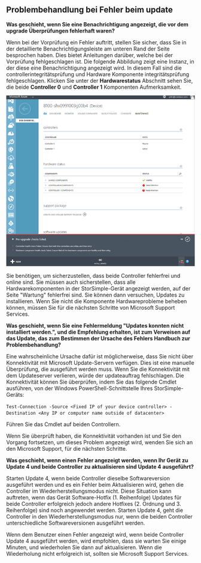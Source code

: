 <!--author=alkohli last changed: 03/17/16-->

## <a name="troubleshooting-update-failures"></a>Problembehandlung bei Fehler beim update
**Was geschieht, wenn Sie eine Benachrichtigung angezeigt, die vor dem upgrade Überprüfungen fehlerhaft waren?**

Wenn bei der Vorprüfung ein Fehler auftritt, stellen Sie sicher, dass Sie in der detaillierte Benachrichtigungsleiste am unteren Rand der Seite besprochen haben. Dies bietet Anleitungen darüber, welche bei der Vorprüfung fehlgeschlagen ist. Die folgende Abbildung zeigt eine Instanz, in der diese eine Benachrichtigung angezeigt wird. In diesem Fall sind die controllerintegritätsprüfung und Hardware Komponente integritätsprüfung fehlgeschlagen. Klicken Sie unter der **Hardwarestatus** Abschnitt sehen Sie, die beide **Controller 0** und **Controller 1** Komponenten Aufmerksamkeit.

  ![Fehler bei der Vorprüfung](./media/storsimple-install-troubleshooting/HCS_PreUpdateCheckFailed-include.png)

Sie benötigen, um sicherzustellen, dass beide Controller fehlerfrei und online sind. Sie müssen auch sicherstellen, dass alle Hardwarekomponenten in der StorSimple-Gerät angezeigt werden, auf der Seite "Wartung" fehlerfrei sind. Sie können dann versuchen, Updates zu installieren. Wenn Sie nicht die Komponente Hardwareprobleme beheben können, müssen Sie für die nächsten Schritte von Microsoft Support Services.

**Was geschieht, wenn Sie eine Fehlermeldung "Updates konnten nicht installiert werden.", und die Empfehlung erhalten, ist zum Verweisen auf das Update, das zum Bestimmen der Ursache des Fehlers Handbuch zur Problembehandlung?**

Eine wahrscheinliche Ursache dafür ist möglicherweise, dass Sie nicht über Konnektivität mit Microsoft Update-Servern verfügen. Dies ist eine manuelle Überprüfung, die ausgeführt werden muss. Wenn Sie die Konnektivität mit dem Updateserver verlieren, würde der updateauftrag fehlschlagen. Die Konnektivität können Sie überprüfen, indem Sie das folgende Cmdlet ausführen, von der Windows PowerShell-Schnittstelle Ihres StorSimple-Geräts:

 `Test-Connection -Source <Fixed IP of your device controller> -Destination <Any IP or computer name outside of datacenter>`

Führen Sie das Cmdlet auf beiden Controllern.

Wenn Sie überprüft haben, die Konnektivität vorhanden ist und Sie den Vorgang fortsetzen, um dieses Problem angezeigt wird, wenden Sie sich an den Microsoft Support, für die nächsten Schritte.

**Was geschieht, wenn einen Fehler angezeigt werden, wenn Ihr Gerät zu Update 4 und beide Controller zu aktualisieren sind Update 4 ausgeführt?**

Starten Update 4, wenn beide Controller dieselbe Softwareversion ausgeführt werden und es ein Fehler beim Aktualisieren wird, gehen die Controller im Wiederherstellungsmodus nicht. Diese Situation kann auftreten, wenn das Gerät Software-Hotfix (1. Reihenfolge) Updates für beide Controller erfolgreich jedoch andere Hotfixes (2. Ordnung und 3. Reihenfolge) sind noch angewendet werden. Starten Update 4, geht die Controller in den Wiederherstellungsmodus nur, wenn die beiden Controller unterschiedliche Softwareversionen ausgeführt werden. 

Wenn dem Benutzer einen Fehler angezeigt wird, wenn beide Controller Update 4 ausgeführt werden, wird empfohlen, dass sie warten Sie einige Minuten, und wiederholen Sie dann auf aktualisieren. Wenn die Wiederholung nicht erfolgreich ist, sollten sie Microsoft Support Services.
